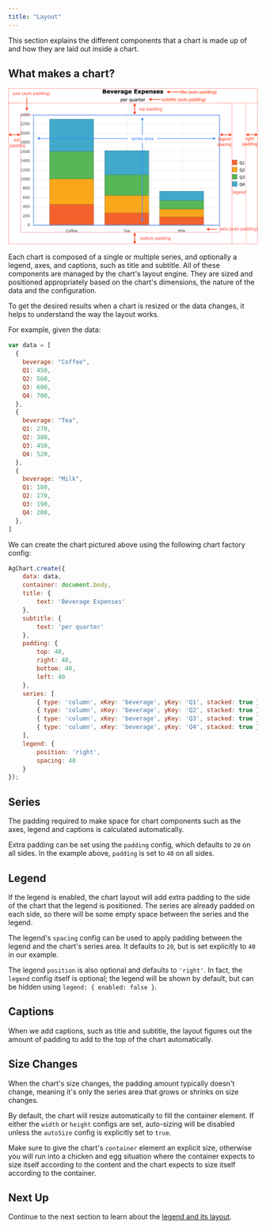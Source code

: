 ```yaml
---
title: "Layout"
---
```


This section explains the different components that a chart is made up of and how they are laid out inside a chart.

## What makes a chart?

![Chart Layout](cartesian-chart-layout.png)

Each chart is composed of a single or multiple series, and optionally a legend, axes, and captions, such as title and subtitle. All of these components are managed by the chart's layout engine. They are sized and positioned appropriately based on the chart's dimensions, the nature of the data and the configuration.

To get the desired results when a chart is resized or the data changes, it helps to understand the way the layout works.

For example, given the data:

```js
var data = [
  {
    beverage: "Coffee",
    Q1: 450,
    Q2: 560,
    Q3: 600,
    Q4: 700,
  },
  {
    beverage: "Tea",
    Q1: 270,
    Q2: 380,
    Q3: 450,
    Q4: 520,
  },
  {
    beverage: "Milk",
    Q1: 180,
    Q2: 170,
    Q3: 190,
    Q4: 200,
  },
]
```

We can create the chart pictured above using the following chart factory config:

```js
AgChart.create({
    data: data,
    container: document.body,
    title: {
        text: 'Beverage Expenses'
    },
    subtitle: {
        text: 'per quarter'
    },
    padding: {
        top: 40,
        right: 40,
        bottom: 40,
        left: 40
    },
    series: [
        { type: 'column', xKey: 'beverage', yKey: 'Q1', stacked: true },
        { type: 'column', xKey: 'beverage', yKey: 'Q2', stacked: true },
        { type: 'column', xKey: 'beverage', yKey: 'Q3', stacked: true },
        { type: 'column', xKey: 'beverage', yKey: 'Q4', stacked: true },
    ],
    legend: {
        position: 'right',
        spacing: 40
    }
});
```

<chart-example title='Basic Column Chart' name='basic-column' type='generated'></chart-example>

## Series

The padding required to make space for chart components such as the axes, legend and captions is calculated automatically.

Extra padding can be set using the `padding` config, which defaults to `20` on all sides. In the example above, `padding` is set to `40` on all sides.

## Legend

If the legend is enabled, the chart layout will add extra padding to the side of the chart that the legend is positioned. The series are already padded on each side, so there will be some empty space between the series and the legend.

The legend's `spacing` config can be used to apply padding between the legend and the chart's series area. It defaults to `20`, but is set explicitly to `40` in our example.

The legend `position` is also optional and defaults to `'right'`. In fact, the `legend` config itself is optional; the legend will be shown by default, but can be hidden using `legend: { enabled: false }`.

## Captions

When we add captions, such as title and subtitle, the layout figures out the amount of padding to add to the top of the chart automatically.

## Size Changes

When the chart's size changes, the padding amount typically doesn't change, meaning it's only the series area that grows or shrinks on size changes.

By default, the chart will resize automatically to fill the container element. If either the `width` or `height` configs are set, auto-sizing will be disabled unless the `autoSize` config is explicitly set to `true`.

Make sure to give the chart's `container` element an explicit size, otherwise you will run into a chicken and egg situation where the container expects to size itself according to the content and the chart expects to size itself according to the container.

## Next Up

Continue to the next section to learn about the [legend and its layout](/charts-legend/).
